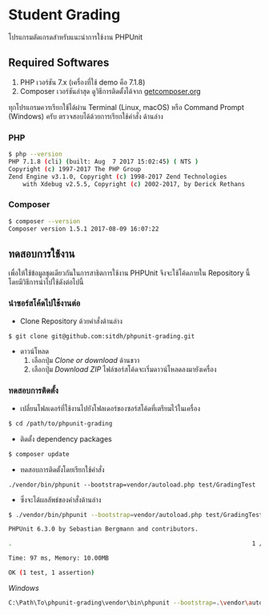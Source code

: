 # Student Grading

โปรแกรมตัดเกรดสำหรับแนะนำการใช้งาน PHPUnit

## Required Softwares

1. PHP เวอร์ชัน 7.x (เครื่องที่ใช้ demo คือ 7.1.8)
1. Composer เวอร์ชันล่าสุด ดูวิธีการติดตั้งได้จาก [getcomposer.org](https://getcomposer.org/doc/00-intro.md)

ทุกโปรแกรมควรเรียกใช้ได้ผ่าน Terminal (Linux, macOS) หรือ Command Prompt (Windows) ครับ 
ตรวจสอบได้ด้วยการเรียกใช้คำสั่ง ด้านล่าง

### PHP
```bash
$ php --version
PHP 7.1.8 (cli) (built: Aug  7 2017 15:02:45) ( NTS )
Copyright (c) 1997-2017 The PHP Group
Zend Engine v3.1.0, Copyright (c) 1998-2017 Zend Technologies
    with Xdebug v2.5.5, Copyright (c) 2002-2017, by Derick Rethans
```

### Composer
```bash
$ composer --version
Composer version 1.5.1 2017-08-09 16:07:22
```

## ทดสอบการใช้งาน
เพื่อให้ใช้ข้อมูลชุดเดียวกันในการสาธิตการใช้งาน PHPUnit จึงจะใช้โค้ดภายใน Repository นี้ โดยมีวิธีการนำไปใช้ดังต่อไปนี้

### นำซอร์สโค้ดไปใช้งานต่อ
* Clone Repository ด้วยคำสั่งด้านล่าง

```bash
$ git clone git@github.com:sitdh/phpunit-grading.git 
```

* ดาวน์โหลด
  1. เลือกปุ่ม *Clone or download* ด้านขวา
  1. เลือกปุ่ม *Download ZIP* ไฟล์ซอร์สโค้ดจะเริ่มดาวน์โหลดลงมายังเครื่อง

### ทดสอบการติดตั้ง

* เปลี่ยนโฟลเดอร์ที่ใช้งานไปยังโฟลเดอร์ของซอร์สโค้ดที่เตรียมไว้ในเครื่อง

```bash
$ cd /path/to/phpunit-grading
```

* ติดตั้ง dependency packages

```bash
$ composer update
```

* ทดสอบการติดตั้งโดยเรียกใช้คำสั่ง 

`./vendor/bin/phpunit --bootstrap=vendor/autoload.php test/GradingTest` 

* ซึ่งจะได้ผลลัพธ์ของคำสั่งด้านล่าง

```bash
$ ./vendor/bin/phpunit --bootstrap=vendor/autoload.php test/GradingTest

PHPUnit 6.3.0 by Sebastian Bergmann and contributors.

.                                                                   1 / 1 (100%)

Time: 97 ms, Memory: 10.00MB

OK (1 test, 1 assertion)
```

*Windows*
```bash
C:\Path\To\phpunit-grading\vendor\bin\phpunit --bootstrap=.\vendor\autoload.php .\test\GradingTest
```
